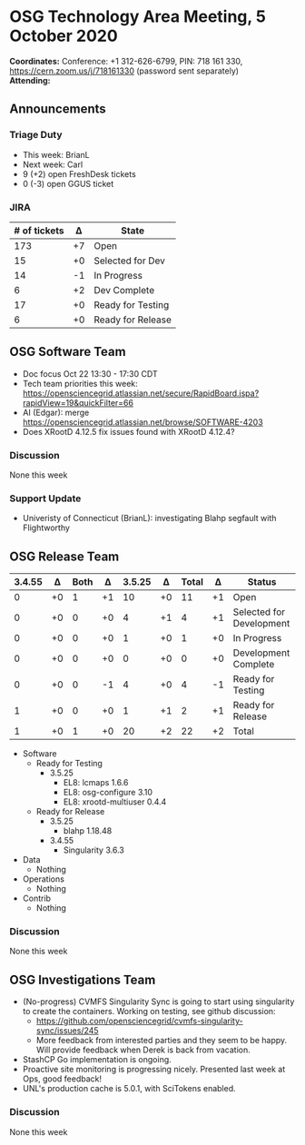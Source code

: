 # OSG Technology Area Meeting,  5 October 2020

**Coordinates:** Conference: +1 312-626-6799, PIN: 718 161 330, <https://cern.zoom.us/j/718161330> (password sent separately)  
**Attending:**   


## Announcements


### Triage Duty

-   This week: BrianL
-   Next week: Carl
-   9 (+2) open FreshDesk tickets
-   0 (-3) open GGUS ticket


### JIRA

| # of tickets | &Delta; | State             |
|------------ |------- |----------------- |
| 173          | +7      | Open              |
| 15           | +0      | Selected for Dev  |
| 14           | -1      | In Progress       |
| 6            | +2      | Dev Complete      |
| 17           | +0      | Ready for Testing |
| 6            | +0      | Ready for Release |


## OSG Software Team

-   Doc focus Oct 22 13:30 - 17:30 CDT
-   Tech team priorities this week: <https://opensciencegrid.atlassian.net/secure/RapidBoard.jspa?rapidView=19&quickFilter=66>
-   AI (Edgar): merge <https://opensciencegrid.atlassian.net/browse/SOFTWARE-4203>
-   Does XRootD 4.12.5 fix issues found with XRootD 4.12.4?


### Discussion

None this week  


### Support Update

-   Univeristy of Connecticut (BrianL): investigating Blahp segfault with Flightworthy


## OSG Release Team

| 3.4.55 | &Delta; | Both | &Delta; | 3.5.25 | &Delta; | Total | &Delta; | Status                   |
| ------ | ------- | ---- | ------- | ------ | ------- | ----- | ------- | ------------------------ |
| 0      | +0      | 1    | +1      | 10     | +0      | 11    | +1      | Open                     |
| 0      | +0      | 0    | +0      | 4      | +1      | 4     | +1      | Selected for Development |
| 0      | +0      | 0    | +0      | 1      | +0      | 1     | +0      | In Progress              |
| 0      | +0      | 0    | +0      | 0      | +0      | 0     | +0      | Development Complete     |
| 0      | +0      | 0    | -1      | 4      | +0      | 4     | -1      | Ready for Testing        |
| 1      | +0      | 0    | +0      | 1      | +1      | 2     | +1      | Ready for Release        |
| 1      | +0      | 1    | +0      | 20     | +2      | 22    | +2      | Total                    |

-   Software  
    -   Ready for Testing  
        -   3.5.25  
            -   EL8: lcmaps 1.6.6
            -   EL8: osg-configure 3.10
            -   EL8: xrootd-multiuser 0.4.4
    -   Ready for Release  
        -   3.5.25  
            -   blahp 1.18.48
        -   3.4.55  
            -   Singularity 3.6.3
-   Data  
    -   Nothing
-   Operations  
    -   Nothing
-   Contrib  
    -   Nothing


### Discussion

None this week


## OSG Investigations Team

-   (No-progress) CVMFS Singularity Sync is going to start using singularity to create the containers. Working on testing, see github discussion:  
    -   <https://github.com/opensciencegrid/cvmfs-singularity-sync/issues/245>
    -   More feedback from interested parties and they seem to be happy. Will provide feedback when Derek is back from vacation.
-   StashCP Go implementation is ongoing.
-   Proactive site monitoring is progressing nicely.  Presented last week at Ops, good feedback!
-   UNL's production cache is 5.0.1, with SciTokens enabled.


### Discussion

None this week
